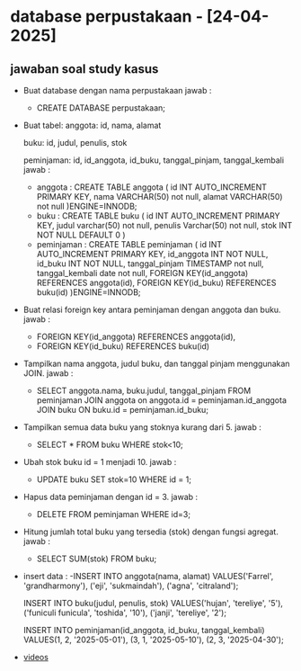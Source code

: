 # database perpustakaan - [24-04-2025]

## jawaban soal study kasus

- Buat database dengan nama perpustakaan
  jawab :

  - CREATE DATABASE perpustakaan;

- Buat tabel:
  anggota: id, nama, alamat

  buku: id, judul, penulis, stok

  peminjaman: id, id_anggota, id_buku, tanggal_pinjam, tanggal_kembali
  jawab :

  - anggota :
    CREATE TABLE anggota (
    id INT AUTO_INCREMENT PRIMARY KEY,
    nama VARCHAR(50) not null,
    alamat VARCHAR(50) not null
    )ENGINE=INNODB;
  - buku :
    CREATE TABLE buku (
    id INT AUTO_INCREMENT PRIMARY KEY,
    judul varchar(50) not null,
    penulis Varchar(50) not null,
    stok INT NOT NULL DEFAULT 0
    )
  - peminjaman :
    CREATE TABLE peminjaman (
    id INT AUTO_INCREMENT PRIMARY KEY,
    id_anggota INT NOT NULL,
    id_buku INT NOT NULL,
    tanggal_pinjam TIMESTAMP not null,
    tanggal_kembali date not null,
    FOREIGN KEY(id_anggota) REFERENCES anggota(id),
    FOREIGN KEY(id_buku) REFERENCES buku(id)
    )ENGINE=INNODB;

- Buat relasi foreign key antara peminjaman dengan anggota dan buku.
  jawab :

  - FOREIGN KEY(id_anggota) REFERENCES anggota(id),
  - FOREIGN KEY(id_buku) REFERENCES buku(id)

- Tampilkan nama anggota, judul buku, dan tanggal pinjam menggunakan JOIN.
  jawab :

  - SELECT anggota.nama, buku.judul, tanggal_pinjam FROM peminjaman JOIN anggota on anggota.id = peminjaman.id_anggota JOIN buku ON buku.id = peminjaman.id_buku;

- Tampilkan semua data buku yang stoknya kurang dari 5.
  jawab :

  - SELECT \* FROM buku WHERE stok<10;

- Ubah stok buku id = 1 menjadi 10.
  jawab :

  - UPDATE buku SET stok=10 WHERE id = 1;

- Hapus data peminjaman dengan id = 3.
  jawab :

  - DELETE FROM peminjaman WHERE id=3;

- Hitung jumlah total buku yang tersedia (stok) dengan fungsi agregat.
  jawab :

  - SELECT SUM(stok) FROM buku;

- insert data :
  -INSERT INTO anggota(nama, alamat) VALUES('Farrel', 'grandharmony'), ('eji', 'sukmaindah'), ('agna', 'citraland');

  INSERT INTO buku(judul, penulis, stok) VALUES('hujan', 'tereliye', '5'), ('funiculi funicula', 'toshida', '10'), ('janji', 'tereliye', '2');

  INSERT INTO peminjaman(id_anggota, id_buku, tanggal_kembali) VALUES(1, 2, '2025-05-01'), (3, 1, '2025-05-10'), (2, 3, '2025-04-30');

- [videos](https://drive.google.com/drive/folders/185Rv6z5QObxyclDO9mFDKu-fp_CiA-am?usp=drive_link)
